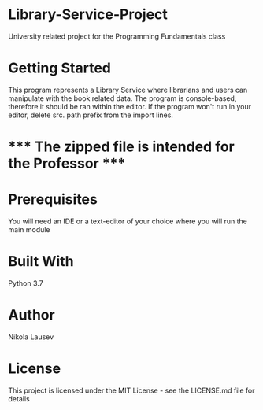 # Library-Service-Project
University related project for the Programming Fundamentals class

# Getting Started
This program represents a Library Service where librarians and users can manipulate with the book related data. The program is console-based, therefore it should be ran within the editor. 
If the program won't run in your editor, delete src. path prefix from the import lines.

# *** The zipped file is intended for the Professor ***

# Prerequisites
You will need an IDE or a text-editor of your choice where you will run the main module

# Built With
Python 3.7

# Author
Nikola Lausev

# License
This project is licensed under the MIT License - see the LICENSE.md file for details
